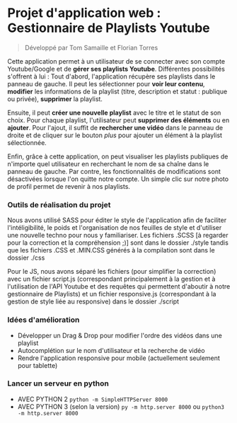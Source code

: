 # Projet d'application web : Gestionnaire de Playlists Youtube

> Développé par Tom Samaille et Florian Torres

Cette application permet à un utilisateur de se connecter avec son compte Youtube/Google et de **gérer ses playlists Youtube**. Différentes possibilités s'offrent à lui : Tout d'abord, l'application récupère ses playlists dans le panneau de gauche. Il peut les sélectionner pour **voir leur contenu**, **modifier** les informations de la playlist (titre, description et statut : publique ou privée), **supprimer** la playlist.

Ensuite, il peut **créer une nouvelle playlist** avec le titre et le statut de son choix. Pour chaque playlist, l'utilisateur peut **supprimer des éléments** ou en **ajouter**. Pour l'ajout, il suffit de **rechercher une vidéo** dans le panneau de droite et de cliquer sur le bouton *plus* pour ajouter un élément à la playlist sélectionnée.

Enfin, grâce à cette application, on peut visualiser les playlists publiques de n'importe quel utilisateur en recherchant le nom de sa chaîne dans le panneau de gauche. Par contre, les fonctionnalités de modifications sont désactivées lorsque l'on quitte notre compte. Un simple clic sur notre photo de profil permet de revenir à nos playlists.

### Outils de réalisation du projet
Nous avons utilisé SASS pour éditer le style de l'application afin de faciliter l'intéligibilité, le poids et l'organisation de nos feuilles de style et d'utiliser une nouvelle techno pour nous y familiariser. Les fichiers .SCSS [à regarder pour la correction et la compréhension ;)] sont dans le dossier ./style tandis que les fichiers .CSS et .MIN.CSS générés à la compilation sont dans le dossier ./css

Pour le JS, nous avons séparé les fichiers (pour simplifier la correction) avec un fichier script.js (correspondant principalement à la gestion et à l'utilisation de l'API Youtube et des requêtes qui permettent d'aboutir à notre gestionnaire de Playlists) et un fichier responsive.js (correspondant à la gestion de style liée au responsive) dans le dossier ./script

### Idées d'amélioration
- Développer un Drag & Drop pour modifier l'ordre des vidéos dans une playlist
- Autocomplétion sur le nom d'utilisateur et la recherche de vidéo
- Rendre l'application responsive pour mobile (actuellement seulement pour tablette)

### Lancer un serveur en python
- AVEC PYTHON 2
	`python -m SimpleHTTPServer 8000`
- AVEC PYTHON 3 (selon la version)
	`py -m http.server 8000` ou 
	`python3 -m http.server 8000`
